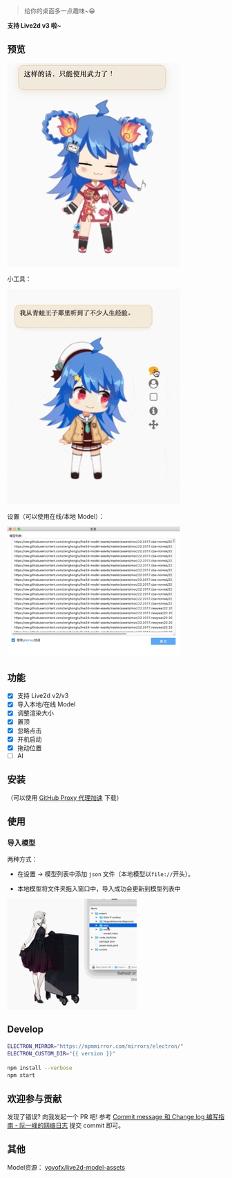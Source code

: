 

> 给你的桌面多一点趣味~😁

**支持 Live2d v3 啦~**


## 预览

<img src="assets/preview1.png" width="400">

小工具：

<img src="assets/record1.gif" width="400">


设置（可以使用在线/本地 Model）：

<img src="assets/preview2.jpg" width="400">


## 功能

- [x] 支持 Live2d v2/v3
- [x] 导入本地/在线 Model 
- [x] 调整渲染大小
- [x] 置顶
- [x] 忽略点击
- [x] 开机启动
- [x] 拖动位置
- [ ] AI

## 安装


（可以使用 [GitHub Proxy 代理加速](https://mirror.ghproxy.com/) 下载）

## 使用
### 导入模型

两种方式：

- 在设置 -> 模型列表中添加 `json` 文件（本地模型以`file://`开头）。

- 本地模型将文件夹拖入窗口中，导入成功会更新到模型列表中

<img src="assets/record2.gif" width="300">




## Develop

```sh
ELECTRON_MIRROR="https://npmmirror.com/mirrors/electron/"
ELECTRON_CUSTOM_DIR="{{ version }}"

npm install --verbose
npm start
```

## 欢迎参与贡献

发现了错误? 向我发起一个 PR 吧! 参考 [Commit message 和 Change log 编写指南 - 阮一峰的网络日志](http://www.ruanyifeng.com/blog/2016/01/commit_message_change_log.html) 提交 commit 即可。
## 其他

Model资源： [yoyofx/live2d-model-assets](https://github.com/yoyofx/live2d-model-assets)



